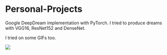 # Personal-Projects

Google DeepDream implementation with PyTorch.
I tried to produce dreams with VGG16, ResNet152 and DenseNet.



I tried on some GIFs too.

![](movie.gif)
